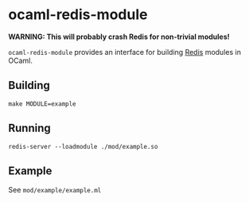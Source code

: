 # ocaml-redis-module

**WARNING: This will probably crash Redis for non-trivial modules!**

`ocaml-redis-module` provides an interface for building [Redis](https://github.com/antirez/redis) modules in OCaml.

## Building

    make MODULE=example

## Running

    redis-server --loadmodule ./mod/example.so

## Example

See `mod/example/example.ml`
